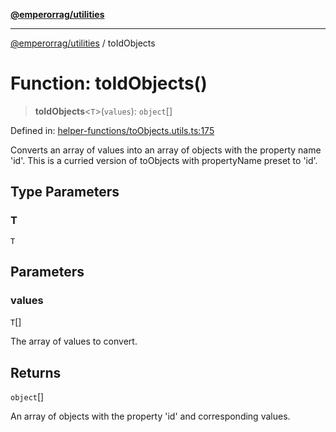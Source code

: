 [**@emperorrag/utilities**](../README.md)

***

[@emperorrag/utilities](../globals.md) / toIdObjects

# Function: toIdObjects()

> **toIdObjects**\<`T`\>(`values`): `object`[]

Defined in: [helper-functions/toObjects.utils.ts:175](https://github.com/EmperorRAG/my-projects-monorepo/blob/e2bd1d08dbedaf6b4d2837cf58e4e4885a5e09fe/libs/utilities/src/lib/helper-functions/toObjects.utils.ts#L175)

Converts an array of values into an array of objects with the property name 'id'.
This is a curried version of toObjects with propertyName preset to 'id'.

## Type Parameters

### T

`T`

## Parameters

### values

`T`[]

The array of values to convert.

## Returns

`object`[]

An array of objects with the property 'id' and corresponding values.
